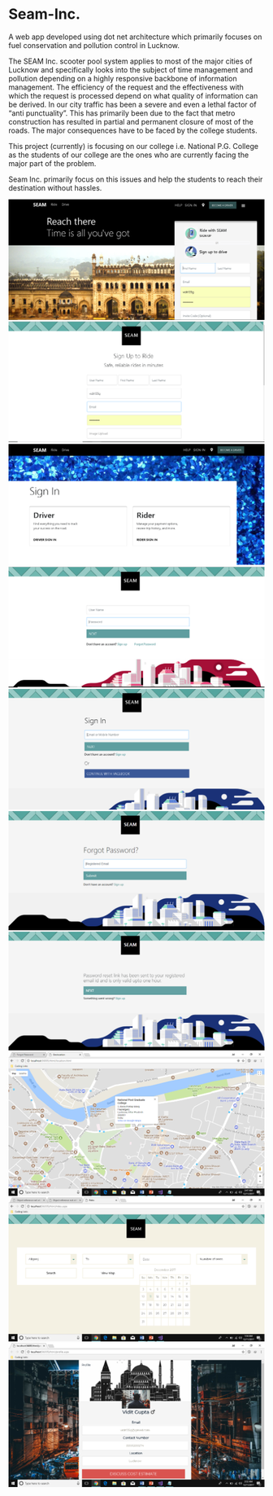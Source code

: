 # Seam-Inc.
A web app developed using dot net architecture which primarily focuses on fuel conservation and pollution control in Lucknow.

The SEAM Inc. scooter pool system applies to most of the major cities of Lucknow and specifically looks into the subject of time management and pollution depending on a highly responsive backbone of information management. The efficiency of the request and the effectiveness with which the request is processed depend on what quality of information can be derived. 
In our city traffic has been a severe and even a lethal factor of “anti punctuality”. This has primarily been due to the fact that metro construction has resulted in partial and permanent closure of most of the roads. The major consequences have to be faced by the college students.

This project (currently) is focusing on our college i.e. National P.G. College as the students of our college are the ones who are currently facing the major part of the problem.

Seam Inc. primarily focus on this issues and help the students to reach their destination without hassles.

![Alt text](https://raw.githubusercontent.com/vidit135g/Seam-Inc./master/new1.png?raw=true "Title")
![Alt text](https://raw.githubusercontent.com/vidit135g/Seam-Inc./master/new2.png?raw=true "Title")
![Alt text](https://raw.githubusercontent.com/vidit135g/Seam-Inc./master/new3.png?raw=true "Title")
![Alt text](https://raw.githubusercontent.com/vidit135g/Seam-Inc./master/new4.png?raw=true "Title")
![Alt text](https://raw.githubusercontent.com/vidit135g/Seam-Inc./master/new5.png?raw=true "Title")
![Alt text](https://raw.githubusercontent.com/vidit135g/Seam-Inc./master/new6.png?raw=true "Title")
![Alt text](https://raw.githubusercontent.com/vidit135g/Seam-Inc./master/new7.png?raw=true "Title")
![Alt text](https://raw.githubusercontent.com/vidit135g/Seam-Inc./master/new8.png?raw=true "Title")
![Alt text](https://raw.githubusercontent.com/vidit135g/Seam-Inc./master/new9.png?raw=true "Title")
![Alt text](https://raw.githubusercontent.com/vidit135g/Seam-Inc./master/new10.png?raw=true "Title")

